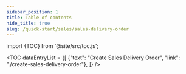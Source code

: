 ```yaml
---
sidebar_position: 1
title: Table of contents
hide_title: true 
slug: /quick-start/sales/sales-delivery-order 
---
```


import {TOC} from '@site/src/toc.js';

<TOC
dataEntryList = {[
{"text": "Create Sales Delivery Order", "link": "./create-sales-delivery-order"}, 
]}
/>
  